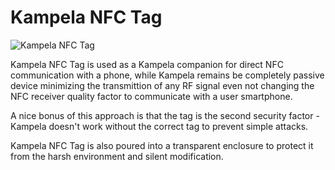 # Kampela NFC Tag

![Kampela NFC Tag](/Tag.kicad_G_pcb.png)

Kampela NFC Tag is used as a Kampela companion for direct NFC communication with a phone, while Kampela remains be completely passive device minimizing the transmittion of any RF signal even not changing the NFC receiver quality factor to communicate with a user smartphone.

A nice bonus of this approach is that the tag is the second security factor - Kampela doesn't work without the correct tag to prevent simple attacks.

Kampela NFC Tag is also poured into a transparent enclosure to protect it from the harsh environment and silent modification. 
